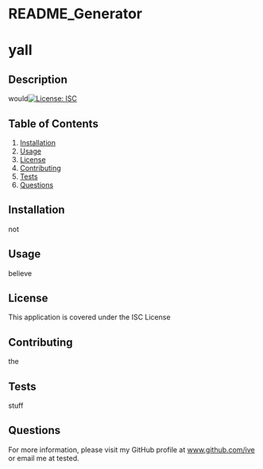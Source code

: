 # README_Generator

# yall 
 
## Description 
 would[![License: ISC](https://img.shields.io/badge/License-ISC-blue.svg)](https://opensource.org/licenses/ISC)
 ## Table of Contents 
 1. [Installation](#installation) 
 2. [Usage](#usage) 
 3. [License](#license) 
 4. [Contributing](#contributing) 
 5. [Tests](#tests) 
 6. [Questions](#questions) 
 
## Installation 
 not 
## Usage 
 believe 
## License 
 This application is covered under the ISC License 
## Contributing 
 the  
## Tests 
 stuff 
## Questions 
 For more information, please visit my GitHub profile at www.github.com/ive or email me at tested.
